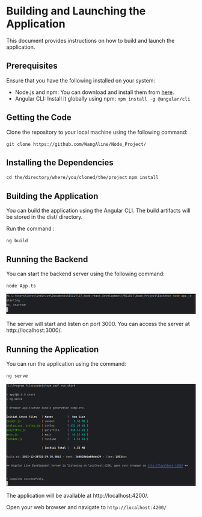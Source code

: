 # Building and Launching the Application

This document provides instructions on how to build and launch the application.

## Prerequisites

Ensure that you have the following installed on your system:

- Node.js and npm: You can download and install them from [here](https://nodejs.org/en/download/).
- Angular CLI: Install it globally using npm: `npm install -g @angular/cli`

## Getting the Code

Clone the repository to your local machine using the following command:

`git clone https://github.com/WangAline/Node_Project/`

## Installing the Dependencies

`cd the/directory/where/you/cloned/the/project`
`npm install`

## Building the Application

You can build the application using the Angular CLI. The build artifacts will be stored in the dist/ directory. 

Run the command :

`ng build`  

## Running the Backend

You can start the backend server using the following command:

`node App.ts`  

![Alt text](Screenshots/backend_starting.png)

The server will start and listen on port 3000. You can access the server at http://localhost:3000/.

## Running the Application

You can run the application using the command:

`ng serve`  

![Alt text](Screenshots/frontend_starting.png)

The application will be available at http://localhost:4200/.

Open your web browser and navigate to `http://localhost:4200/`
